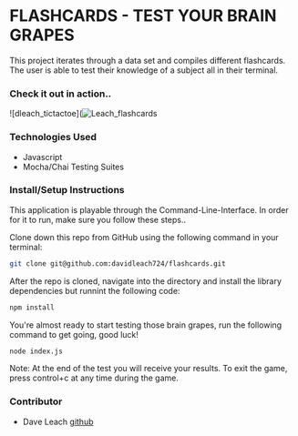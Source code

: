 # FLASHCARDS - TEST YOUR BRAIN GRAPES


This project iterates through a data set and compiles different flashcards. The user is able to test their knowledge of a subject all in their terminal.

### Check it out in action..
![dleach_tictactoe](![Leach_flashcards](https://user-images.githubusercontent.com/81774070/124996663-92aa6c00-e006-11eb-8f91-51dd7a40fe6c.gif)

### Technologies Used
- Javascript
- Mocha/Chai Testing Suites


### Install/Setup Instructions
This application is playable through the Command-Line-Interface. In order for it to run, make sure you follow these steps..


Clone down this repo from GitHub using the following command in your terminal:

```bash
git clone git@github.com:davidleach724/flashcards.git
```

After the repo is cloned, navigate into the directory and install the library dependencies but runnint the following code:

```bash
npm install
```

You're almost ready to start testing those brain grapes, run the following command to get going, good luck!

```bash
node index.js
```

Note: At the end of the test you will receive your results. To exit the game, press control+c at any time during the game.


### Contributor
- Dave Leach [github](https://github.com/davidleach724)
